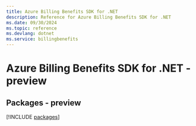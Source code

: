 ```yaml
---
title: Azure Billing Benefits SDK for .NET
description: Reference for Azure Billing Benefits SDK for .NET
ms.date: 09/30/2024
ms.topic: reference
ms.devlang: dotnet
ms.service: billingbenefits
---
```

# Azure Billing Benefits SDK for .NET - preview
## Packages - preview
[!INCLUDE [packages](billing-benefits-index.md)]